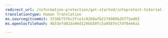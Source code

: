 ```yaml
---
redirect_url: /information-protection/get-started/infoprotect-tutorial-step3
translationtype: Human Translation
ms.sourcegitcommit: 3336b75fbc2fce1c9260afb217d909b2b772ed03
ms.openlocfilehash: 4b53efd01da94d129bb50fc5a9587e17df04e6a1

---
```




<!--HONumber=Jan17_HO2-->


